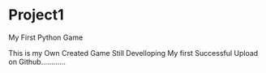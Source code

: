 # Project1
My First Python Game

This is my Own Created Game Still Develloping 
My first Successful Upload on Github............
